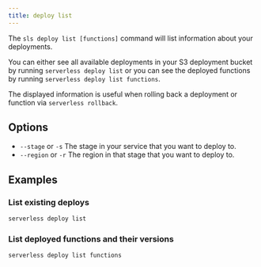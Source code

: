 ```yaml
---
title: deploy list
---
```

The `sls deploy list [functions]` command will list information about your deployments.

You can either see all available deployments in your S3 deployment bucket by running `serverless deploy list` or you can see the deployed functions by running `serverless deploy list functions`.

The displayed information is useful when rolling back a deployment or function via `serverless rollback`.

## Options

- `--stage` or `-s` The stage in your service that you want to deploy to.
- `--region` or `-r` The region in that stage that you want to deploy to.

## Examples

### List existing deploys

```bash
serverless deploy list
```

### List deployed functions and their versions

```bash
serverless deploy list functions
```
